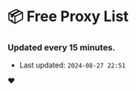 # :package: Free Proxy List
### Updated every 15 minutes.

- Last updated: `2024-08-27 22:51`

:heart:

